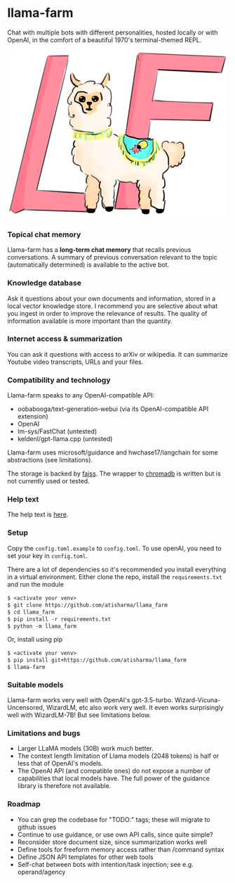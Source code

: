 # llama-farm
Chat with multiple bots with different personalities, hosted locally
or with OpenAI, in the comfort of a beautiful 1970's terminal-themed
REPL.

![A llama with a cuttlefish logo standing in front of the letters LF](logo.png)

### Topical chat memory
Llama-farm has a **long-term chat memory** that recalls previous
conversations. A summary of previous conversation relevant to the
topic (automatically determined) is available to the active bot.

### Knowledge database
Ask it questions about your own documents and information, stored in a
local vector knowledge store. I recommend you are selective about
what you ingest in order to improve the relevance of results. The
quality of information available is more important than the quantity.

### Internet access & summarization
You can ask it questions with access to arXiv or wikipedia.
It can summarize Youtube video transcripts, URLs and your files.

### Compatibility and technology
Llama-farm speaks to any OpenAI-compatible API:

- oobabooga/text-generation-webui (via its OpenAI-compatible API extension)
- OpenAI
- lm-sys/FastChat (untested)
- keldenl/gpt-llama.cpp (untested)

Llama-farm uses microsoft/guidance and hwchase17/langchain for some abstractions (see limitations).

The storage is backed by [faiss](https://github.com/facebookresearch/faiss). The wrapper to [chromadb](https://github.com/chroma-core/chroma) is
written but is not currently used or tested.

### Help text
The help text is [here](llama_farm/help.md).

### Setup
Copy the `config.toml.example` to `config.toml`.
To use openAI, you need to set your key in `config.toml`.

There are a lot of dependencies so it's recommended you install everything in a virtual environment.
Either clone the repo, install the `requirements.txt` and run the module
```
$ <activate your venv>
$ git clone https://github.com/atisharma/llama_farm
$ cd llama_farm
$ pip install -r requirements.txt
$ python -m llama_farm
```

Or, install using pip
```
$ <activate your venv>
$ pip install git+https://github.com/atisharma/llama_farm
$ llama-farm
```

### Suitable models
Llama-farm works very well with OpenAI's gpt-3.5-turbo.
Wizard-Vicuna-Uncensored, WizardLM, etc also work very well. It even
works surprisingly well with WizardLM-7B!  But see limitations below.

### Limitations and bugs
- Larger LLaMA models (30B) work much better.
- The context length limitation of Llama models (2048 tokens) is half or
less that of OpenAI's models.
- The OpenAI API (and compatible ones) do not expose a number of
  capabilities that local models have. The full power of the guidance
  library is therefore not available.

### Roadmap
- You can grep the codebase for "TODO:" tags; these will migrate to github issues
- Continue to use guidance, or use own API calls, since quite simple?
- Reconsider store document size, since summarization works well
- Define tools for freeform memory access rather than /command syntax
- Define JSON API templates for other web tools
- Self-chat between bots with intention/task injection; see e.g. operand/agency
